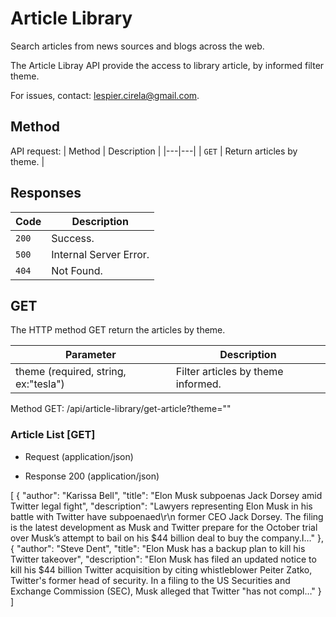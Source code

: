 # Article Library
Search articles from news sources and blogs across the web.

The Article Libray API provide the access to library article, by informed filter theme.

For issues, contact: lespier.cirela@gmail.com.

## Method
API request:
| Method | Description |
|---|---|
| `GET` | Return articles by theme. |

## Responses

| Code | Description |
|---|---|
| `200` | Success.|
| `500` | Internal Server Error.|
| `404` | Not Found.|

## GET
The HTTP method GET return the articles by theme.

| Parameter | Description |
|---|---|
| theme (required, string, ex:"tesla") | Filter articles by theme informed. |

Method GET: /api/article-library/get-article?theme=""

### Article List [GET]

+ Request (application/json)

+ Response 200 (application/json)

[
    {
        "author": "Karissa Bell",
        "title": "Elon Musk subpoenas Jack Dorsey amid Twitter legal fight",
        "description": "Lawyers representing Elon Musk in his battle with Twitter have subpoenaed\r\n former CEO Jack Dorsey. The filing is the latest development as Musk and Twitter prepare for the October trial over Musk’s attempt to bail on his $44 billion deal to buy the company.I…"
    },
    {
        "author": "Steve Dent",
        "title": "Elon Musk has a backup plan to kill his Twitter takeover",
        "description": "Elon Musk has filed an updated notice to kill his $44 billion Twitter acquisition by citing whistleblower Peiter Zatko, Twitter's former head of security. In a filing to the US Securities and Exchange Commission (SEC), Musk alleged that Twitter \"has not compl…"
    }
]
